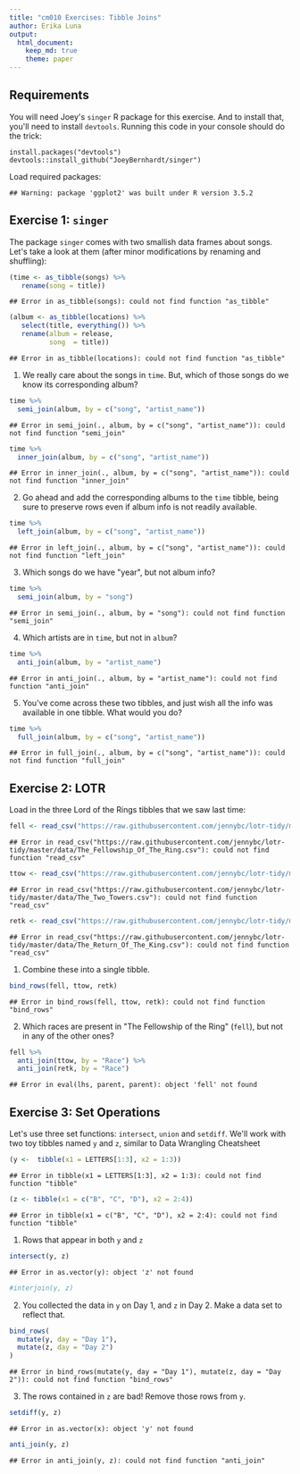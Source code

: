 ```yaml
---
title: "cm010 Exercises: Tibble Joins"
author: Erika Luna
output: 
  html_document:
    keep_md: true
    theme: paper
---
```


## Requirements

You will need Joey's `singer` R package for this exercise. And to install that, you'll need to install `devtools`. Running this code in your console should do the trick:

```
install.packages("devtools")
devtools::install_github("JoeyBernhardt/singer")
```

Load required packages:


```
## Warning: package 'ggplot2' was built under R version 3.5.2
```

<!---The following chunk allows errors when knitting--->




## Exercise 1: `singer`

The package `singer` comes with two smallish data frames about songs. Let's take a look at them (after minor modifications by renaming and shuffling):


```r
(time <- as_tibble(songs) %>% 
   rename(song = title))
```

```
## Error in as_tibble(songs): could not find function "as_tibble"
```


```r
(album <- as_tibble(locations) %>% 
   select(title, everything()) %>% 
   rename(album = release,
          song  = title))
```

```
## Error in as_tibble(locations): could not find function "as_tibble"
```


1. We really care about the songs in `time`. But, which of those songs do we know its corresponding album?


```r
time %>% 
  semi_join(album, by = c("song", "artist_name"))
```

```
## Error in semi_join(., album, by = c("song", "artist_name")): could not find function "semi_join"
```

```r
time %>% 
  inner_join(album, by = c("song", "artist_name"))
```

```
## Error in inner_join(., album, by = c("song", "artist_name")): could not find function "inner_join"
```

2. Go ahead and add the corresponding albums to the `time` tibble, being sure to preserve rows even if album info is not readily available.


```r
time %>% 
  left_join(album, by = c("song", "artist_name"))
```

```
## Error in left_join(., album, by = c("song", "artist_name")): could not find function "left_join"
```

3. Which songs do we have "year", but not album info?


```r
time %>% 
  semi_join(album, by = "song")
```

```
## Error in semi_join(., album, by = "song"): could not find function "semi_join"
```

4. Which artists are in `time`, but not in `album`?


```r
time %>% 
  anti_join(album, by = "artist_name")
```

```
## Error in anti_join(., album, by = "artist_name"): could not find function "anti_join"
```


5. You've come across these two tibbles, and just wish all the info was available in one tibble. What would you do?


```r
time %>% 
  full_join(album, by = c("song", "artist_name"))
```

```
## Error in full_join(., album, by = c("song", "artist_name")): could not find function "full_join"
```


## Exercise 2: LOTR

Load in the three Lord of the Rings tibbles that we saw last time:


```r
fell <- read_csv("https://raw.githubusercontent.com/jennybc/lotr-tidy/master/data/The_Fellowship_Of_The_Ring.csv")
```

```
## Error in read_csv("https://raw.githubusercontent.com/jennybc/lotr-tidy/master/data/The_Fellowship_Of_The_Ring.csv"): could not find function "read_csv"
```

```r
ttow <- read_csv("https://raw.githubusercontent.com/jennybc/lotr-tidy/master/data/The_Two_Towers.csv")
```

```
## Error in read_csv("https://raw.githubusercontent.com/jennybc/lotr-tidy/master/data/The_Two_Towers.csv"): could not find function "read_csv"
```

```r
retk <- read_csv("https://raw.githubusercontent.com/jennybc/lotr-tidy/master/data/The_Return_Of_The_King.csv")
```

```
## Error in read_csv("https://raw.githubusercontent.com/jennybc/lotr-tidy/master/data/The_Return_Of_The_King.csv"): could not find function "read_csv"
```

1. Combine these into a single tibble.


```r
bind_rows(fell, ttow, retk)
```

```
## Error in bind_rows(fell, ttow, retk): could not find function "bind_rows"
```

2. Which races are present in "The Fellowship of the Ring" (`fell`), but not in any of the other ones?


```r
fell %>% 
  anti_join(ttow, by = "Race") %>% 
  anti_join(retk, by = "Race")
```

```
## Error in eval(lhs, parent, parent): object 'fell' not found
```



## Exercise 3: Set Operations

Let's use three set functions: `intersect`, `union` and `setdiff`. We'll work with two toy tibbles named `y` and `z`, similar to Data Wrangling Cheatsheet


```r
(y <-  tibble(x1 = LETTERS[1:3], x2 = 1:3))
```

```
## Error in tibble(x1 = LETTERS[1:3], x2 = 1:3): could not find function "tibble"
```


```r
(z <- tibble(x1 = c("B", "C", "D"), x2 = 2:4))
```

```
## Error in tibble(x1 = c("B", "C", "D"), x2 = 2:4): could not find function "tibble"
```

1. Rows that appear in both `y` and `z`


```r
intersect(y, z)
```

```
## Error in as.vector(y): object 'z' not found
```

```r
#interjoin(y, z)
```

2. You collected the data in `y` on Day 1, and `z` in Day 2. Make a data set to reflect that.


```r
bind_rows(
  mutate(y, day = "Day 1"),
  mutate(z, day = "Day 2")
)
```

```
## Error in bind_rows(mutate(y, day = "Day 1"), mutate(z, day = "Day 2")): could not find function "bind_rows"
```

3. The rows contained in `z` are bad! Remove those rows from `y`.


```r
setdiff(y, z)
```

```
## Error in as.vector(x): object 'y' not found
```

```r
anti_join(y, z)
```

```
## Error in anti_join(y, z): could not find function "anti_join"
```
